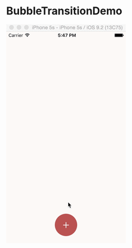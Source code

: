 # BubbleTransitionDemo

![](https://github.com/Ethan89/BubbleTransitionDemo/blob/master/BubbleTransitionDemo.gif)
